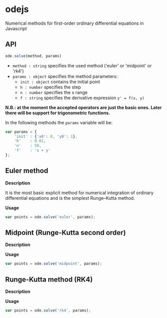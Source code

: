 # odejs
Numerical methods for first-order ordinary differential equations in Javascript

## API
```javascript
ode.solve(method, params)
```
- `method : string` specifies the used method ('euler' or 'midpoint' or 'rk4')
- `params : object` specifies the method parameters:
    - `init : object` contains the initial point
    - `h : number` specifies the step
    - `n : number` specifies the x range
    - `f : string` specifies the derivative expression `y' = f(x, y)`

**N.B.: at the moment the accepted operators are just the basic ones. Later there will be support for trigonometric functions.**

In the following methods the `params` variable will be:
```javascript
var params = {
    'init' : {'x0': 0, 'y0': 1},
    'h'    : 0.01,
    'n'    : 50,
    'f'    : 'x + y'
};
```

## Euler method
**Description**

It is the most basic explicit method for numerical integration of ordinary differential equations and is the simplest Runge–Kutta method.

**Usage**
```javascript
var points = ode.solve('euler', params);
```

## Midpoint (Runge-Kutta second order)
**Description**

**Usage**
```javascript
var points = ode.solve('midpoint', params);
```

## Runge-Kutta method (RK4)
**Description**


**Usage**
```javascript
var points = ode.solve('rk4', params);
```

